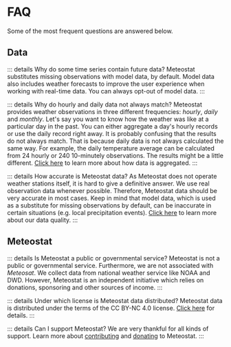 # FAQ

Some of the most frequent questions are answered below.

## Data

::: details Why do some time series contain future data?
Meteostat substitutes missing observations with model data, by default. Model data also includes weather forecasts to improve the user experience when working with real-time data. You can always opt-out of model data.
:::

::: details Why do hourly and daily data not always match?
Meteostat provides weather observations in three different frequencies: _hourly_, _daily_ and _monthly_. Let's say you want to know how the weather was like at a particular day in the past. You can either aggregate a day's hourly records or use the daily record right away. It is probably confusing that the results do not always match. That is because daily data is not always calculated the same way. For example, the daily temperature average can be calculated from 24 hourly or 240 10-minutely observations. The results might be a little different. [Click here](/quality.html#aggregation-methods) to learn more about how data is aggregated.
:::

::: details How accurate is Meteostat data?
As Meteostat does not operate weather stations itself, it is hard to give a definitive answer. We use real observation data whenever possible. Therefore, Meteostat data should be very accurate in most cases. Keep in mind that model data, which is used as a substitute for missing observations by default, can be inaccurate in certain situations (e.g. local precipitation events). [Click here](/quality) to learn more about our data quality.
:::

## Meteostat

::: details Is Meteostat a public or governmental service?
Meteostat is not a public or governmental service. Furthermore, we are not associated with _Meteosat_. We collect data from national weather service like NOAA and DWD. However, Meteostat is an independent initiative which relies on donations, sponsoring and other sources of income.
:::

::: details Under which license is Meteostat data distributed?
Meteostat data is distributed under the terms of the CC BY-NC 4.0 license. [Click here](/terms) for details.
:::

::: details Can I support Meteostat?
We are very thankful for all kinds of support. Learn more about [contributing](/contribute) and [donating](/donate) to Meteostat.
:::
